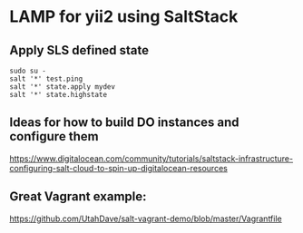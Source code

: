 # LAMP for yii2 using SaltStack

## Apply SLS defined state

```
sudo su -
salt '*' test.ping
salt '*' state.apply mydev
salt '*' state.highstate
```

## Ideas for how to build DO instances and configure them

https://www.digitalocean.com/community/tutorials/saltstack-infrastructure-configuring-salt-cloud-to-spin-up-digitalocean-resources

## Great Vagrant example:

https://github.com/UtahDave/salt-vagrant-demo/blob/master/Vagrantfile